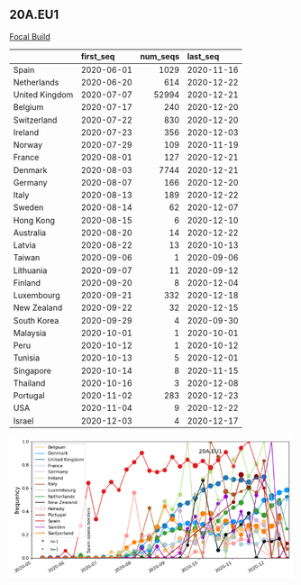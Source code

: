 

## 20A.EU1
[Focal Build](https://nextstrain.org/groups/neherlab/ncov/20A.EU1?f_region=Europe)

|                | first_seq   |   num_seqs | last_seq   |
|:---------------|:------------|-----------:|:-----------|
| Spain          | 2020-06-01  |       1029 | 2020-11-16 |
| Netherlands    | 2020-06-20  |        614 | 2020-12-22 |
| United Kingdom | 2020-07-07  |      52994 | 2020-12-21 |
| Belgium        | 2020-07-17  |        240 | 2020-12-20 |
| Switzerland    | 2020-07-22  |        830 | 2020-12-20 |
| Ireland        | 2020-07-23  |        356 | 2020-12-03 |
| Norway         | 2020-07-29  |        109 | 2020-11-19 |
| France         | 2020-08-01  |        127 | 2020-12-21 |
| Denmark        | 2020-08-03  |       7744 | 2020-12-21 |
| Germany        | 2020-08-07  |        166 | 2020-12-20 |
| Italy          | 2020-08-13  |        189 | 2020-12-22 |
| Sweden         | 2020-08-14  |         62 | 2020-12-07 |
| Hong Kong      | 2020-08-15  |          6 | 2020-12-10 |
| Australia      | 2020-08-20  |         14 | 2020-12-22 |
| Latvia         | 2020-08-22  |         13 | 2020-10-13 |
| Taiwan         | 2020-09-06  |          1 | 2020-09-06 |
| Lithuania      | 2020-09-07  |         11 | 2020-09-12 |
| Finland        | 2020-09-20  |          8 | 2020-12-04 |
| Luxembourg     | 2020-09-21  |        332 | 2020-12-18 |
| New Zealand    | 2020-09-22  |         32 | 2020-12-15 |
| South Korea    | 2020-09-29  |          4 | 2020-09-30 |
| Malaysia       | 2020-10-01  |          1 | 2020-10-01 |
| Peru           | 2020-10-12  |          1 | 2020-10-12 |
| Tunisia        | 2020-10-13  |          5 | 2020-12-01 |
| Singapore      | 2020-10-14  |          8 | 2020-11-15 |
| Thailand       | 2020-10-16  |          3 | 2020-12-08 |
| Portugal       | 2020-11-02  |        283 | 2020-12-23 |
| USA            | 2020-11-04  |          9 | 2020-12-22 |
| Israel         | 2020-12-03  |          4 | 2020-12-17 |

![Overall trends 20A.EU1](/overall_trends_figures/overall_trends_20A.EU1.png)